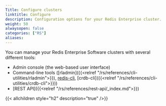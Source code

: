 ```yaml
---
Title: Configure clusters
linktitle: Configure
description: Configuration options for your Redis Enterprise cluster. 
weight: 50
alwaysopen: false
categories: ["RS"]
aliases:
---
```

You can manage your Redis Enterprise Software clusters with several different tools:

- Admin console (the web-based user interface)
- Command-line tools ([rladmin]({{<relref "/rs/references/cli-utilities/rladmin">}}), [redis-cli](https://redis.io/docs/manual/cli/), [crdb-cli]({{<relref "/rs/references/cli-utilities/crdb-cli">}}))
- [REST API]({{<relref "/rs/references/rest-api/_index.md">}})


{{< allchildren style="h2" description="true" />}}